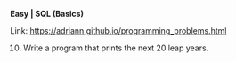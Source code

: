 **Easy | SQL (Basics)**

Link: https://adriann.github.io/programming_problems.html

10. Write a program that prints the next 20 leap years.
